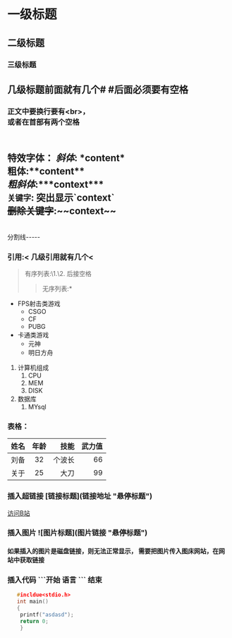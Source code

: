 
 
# 一级标题
## 二级标题
### 三级标题
## 几级标题前面就有几个\# \#后面必须要有空格

### 正文中要换行要有\<br\>，<br>或者在首部有两个空格
  <br> 特效字体：
  *斜体*:  \*content\* <br>
  **粗体**:\*\*content\*\* <br>
  ***粗斜体***:\*\*\*context\*\*\* <br>
  `关键字`: 突出显示\`context\`<br>
  ~~删除关键字~~:\~\~context\~\~<br>
-----
  <br> 分割线\-\-\-\-\-<br>
### 引用:\< 几级引用就有几个\<
  > 有序列表:\1.\2. 后接空格
  >> 无序列表:\*
  * FPS射击类游戏
    * CSGO
    * CF
    * PUBG
  * 卡通类游戏
    * 元神
    * 明日方舟
  1. 计算机组成
     1. CPU
     2. MEM
     3. DISK
  2. 数据库
     1. MYsql
### 表格：
|姓名|年龄|技能|武力值|
|--|:--:|--:|--:|
|刘备|32|个波长|66|
|关于|25|大刀|99|

### 插入超链接 \[链接标题\]\(链接地址 \"悬停标题\"\)
[访问B站](https://www.bilibili.com "进入B站")

### 插入图片 \!\[图片标题\]\(图片链接 \"悬停标题\"\)
#### 如果插入的图片是磁盘链接，则无法正常显示， 需要把图片传入图床网站，在网站中获取链接

### 插入代码 \`\`\`开始 语言 \`\`\` 结束
```c
   #incldue<stdio.h>
   int main()
   {
   	printf("asdasd");
	return 0;
	}
```
